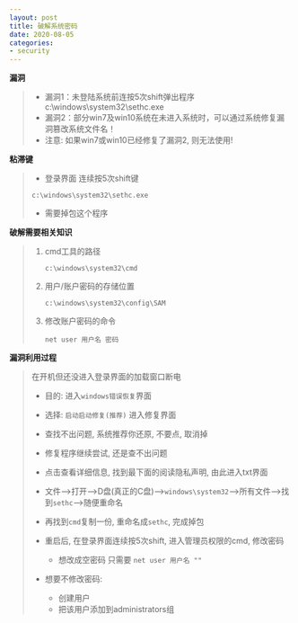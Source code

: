 ```yaml
---
layout: post
title: 破解系统密码
date: 2020-08-05
categories:
- security
---
```


**漏洞**

> * 漏洞1：未登陆系统前连按5次shift弹出程序c:\windows\system32\sethc.exe
> * 漏洞2：部分win7及win10系统在未进入系统时，可以通过系统修复漏洞篡改系统文件名！
> * 注意: 如果win7或win10已经修复了漏洞2, 则无法使用!

**粘滞键**

> * 登录界面  连续按5次shift键
>
>  `c:\windows\system32\sethc.exe`
>
> * 需要掉包这个程序

**破解需要相关知识**

> 1. cmd工具的路径
>
>    `c:\windows\system32\cmd`
>
> 2. 用户/账户密码的存储位置
>
>    `c:\windows\system32\config\SAM`
>
> 3. 修改账户密码的命令
>
>    `net user 用户名 密码`

**漏洞利用过程**

>  在开机但还没进入登录界面的加载窗口断电
>
> * 目的: 进入`windows错误恢复`界面
>
> * 选择: `启动启动修复(推荐)` 进入修复界面
> * 查找不出问题,  系统推荐你还原, 不要点, 取消掉
> * 修复程序继续尝试, 还是查不出问题
> * 点击查看详细信息, 找到最下面的阅读隐私声明, 由此进入txt界面
> * 文件-->打开-->D盘(真正的C盘)-->`windows\system32`-->所有文件-->找到`sethc`-->随便重命名
> * 再找到`cmd`复制一份, 重命名成`sethc`, 完成掉包
> * 重启后, 在登录界面连续按5次shift, 进入管理员权限的cmd, 修改密码
>   * 想改成空密码 只需要 `net user 用户名 ""`
> * 想要不修改密码:
>   * 创建用户
>   * 把该用户添加到administrators组
